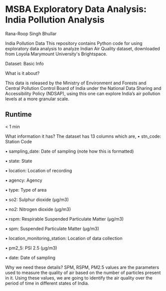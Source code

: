 # MSBA Exploratory Data Analysis: India Pollution Analysis
Rana-Roop Singh Bhullar

India Pollution Data
This repository contains Python code for using exploratory data analysis to analyze Indian Air Quality dataset, downloaded from Loyola Marymount University's Brightspace.

Dataset: Basic Info

What is it about?

This data is released by the Ministry of Environment and Forests and Central Pollution Control Board of India under the National Data Sharing and Accessibility Policy (NDSAP), using this one can explore India’s air pollution levels at a more granular scale.

## Runtime
< 1 min

What information it has? 
The dataset has 13 columns which are, 
• stn_code: Station Code 

• sampling_date: Date of sampling (note how this is formatted) 

• state: State 

• location: Location of recording 

• agency: Agency 

• type: Type of area 

• so2: Sulphur dioxide (μg/m3) 

• no2: Nitrogen dioxide (μg/m3) 

• rspm: Respirable Suspended Particulate Matter (μg/m3) 

• spm: Suspended Particulate Matter (μg/m3) 

• location_monitoring_station: Location of data collection 

• pm2_5: PSI 2.5 (μg/m3) 

• date: Date of sampling 

Why we need these details? 
SPM, RSPM, PM2.5 values are the parameters used to measure the quality of air based 
on the number of particles present in it. Using these values, we are going to identify the 
air quality over the period of time in different states of India.
